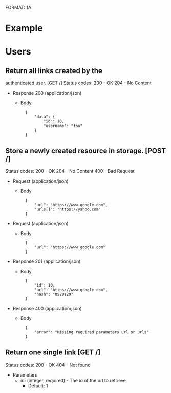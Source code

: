 FORMAT: 1A

# Example

# Users

## Return all links created by the
authenticated user. [GET /]
Status codes:
200 - OK
204 - No Content

+ Response 200 (application/json)
    + Body

            {
                "data": {
                    "id": 10,
                    "username": "foo"
                }
            }

## Store a newly created resource in storage. [POST /]
Status codes:
200 - OK
204 - No Content
400 - Bad Request

+ Request (application/json)
    + Body

            {
                "url": "https://www.google.com",
                "urls[]": "https://yahoo.com"
            }

+ Request (application/json)
    + Body

            {
                "url": "https://www.google.com"
            }

+ Response 201 (application/json)
    + Body

            {
                "id": 10,
                "url": "https://www.google.com",
                "hash": "8928129"
            }

+ Response 400 (application/json)
    + Body

            {
                "error": "Missing required parameters url or urls"
            }

## Return one single link [GET /]
Status codes:
200 - OK
404 - Not found

+ Parameters
    + id: (integer, required) - The id of the url to retrieve
        + Default: 1